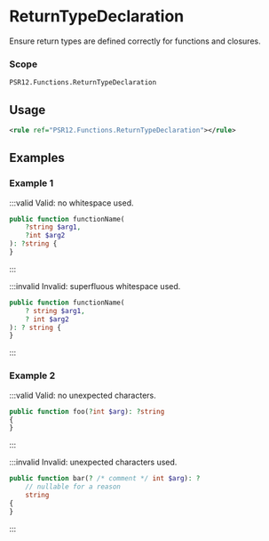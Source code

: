 # ReturnTypeDeclaration

Ensure return types are defined correctly for functions and closures.

### Scope

`PSR12.Functions.ReturnTypeDeclaration`

## Usage

```xml
<rule ref="PSR12.Functions.ReturnTypeDeclaration"></rule>
```

## Examples

### Example 1

:::valid Valid: no whitespace used.
```php
public function functionName(
    ?string $arg1,
    ?int $arg2
): ?string {
}
```
:::

:::invalid Invalid: superfluous whitespace used.
```php
public function functionName(
    ? string $arg1,
    ? int $arg2
): ? string {
}
```
:::

### Example 2

:::valid Valid: no unexpected characters.
```php
public function foo(?int $arg): ?string
{
}
```
:::

:::invalid Invalid: unexpected characters used.
```php
public function bar(? /* comment */ int $arg): ?
    // nullable for a reason
    string
{
}
```
:::